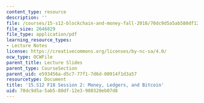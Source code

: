 ```yaml
---
content_type: resource
description: ''
file: /courses/15-s12-blockchain-and-money-fall-2018/70dc9d5a5ab580df12e3980320eb07d8_MIT15_S12F18_ses2.pdf
file_size: 2646829
file_type: application/pdf
learning_resource_types:
- Lecture Notes
license: https://creativecommons.org/licenses/by-nc-sa/4.0/
ocw_type: OCWFile
parent_title: Lecture Slides
parent_type: CourseSection
parent_uid: e593456a-d5c7-77f1-7d6d-00914f1d3a57
resourcetype: Document
title: '15.S12 F18 Session 2: Money, Ledgers, and Bitcoin'
uid: 70dc9d5a-5ab5-80df-12e3-980320eb07d8
---
```

